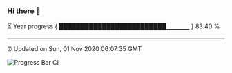 ### Hi there 👋

⏳ Year progress { █████████████████████████▁▁▁▁▁ } 83.40 %

---

⏰ Updated on Sun, 01 Nov 2020 06:07:35 GMT

![Progress Bar CI](https://github.com/liununu/liununu/workflows/Progress%20Bar%20CI/badge.svg)

